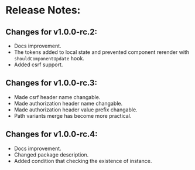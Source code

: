 # Release Notes:

## Changes for v1.0.0-rc.2:

- Docs improvement.
- The tokens added to local state and prevented component rerender with `shouldComponentUpdate` hook.
- Added csrf support.

## Changes for v1.0.0-rc.3:

- Made csrf header name changable.
- Made authorization header name changable.
- Made authorization header value prefix changable.
- Path variants merge has become more practical.

## Changes for v1.0.0-rc.4:

- Docs improvement.
- Changed package description.
- Added condition that checking the existence of instance.